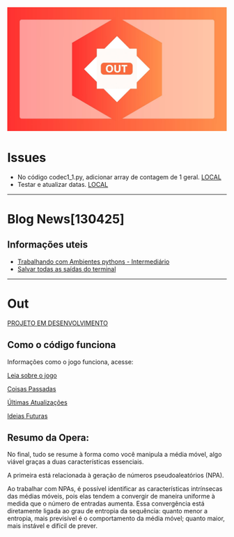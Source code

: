 ![](Imagens/Logo/logo1.jpg "Out")
---

# Issues
* No código codec1_1.py, adicionar array de contagem de 1 geral. [LOCAL](https://github.com/oziieljuniior/Out/blob/main/python_project/Atual/DRoger/Kardec/codec1.1.py) 
* Testar e atualizar datas. [LOCAL](https://github.com/oziieljuniior/Out/blob/main/Documentos/dados/Saidas/FUNCOES/DOUBLE%20-%2017_09_s1.csv)
---
# Blog News[130425]
## Informações uteis
* [Trabalhando com Ambientes pythons - Intermediário](https://github.com/oziieljuniior/Out/blob/main/Blog/infoutils2.md)
* [Salvar todas as saídas do terminal](https://github.com/oziieljuniior/Out/blob/main/Blog/infoutils1.md)

---

# Out
[PROJETO EM DESENVOLVIMENTO](http://github.com/oziieljuniior/Out/tree/main/python_project/Atual/cake/Oz)
## Como o código funciona
Informações como o jogo funciona, acesse:

[Leia sobre o jogo](https://github.com/oziieljuniior/Out/blob/main/Documentos/notes/sobre_jogo.md)

[Coisas Passadas](https://github.com/oziieljuniior/Out/blob/main/Documentos/notes/CoisasP.md)

[Últimas Atualizações](https://github.com/oziieljuniior/Out/blob/Documentos/main/notes/update_27_07.md)

[Ideias Futuras](https://github.com/oziieljuniior/Out/tree/main/python_project/Atual/DRoger)

## Resumo da Opera:
No final, tudo se resume à forma como você manipula a média móvel, algo viável graças a duas características essenciais.  

A primeira está relacionada à geração de números pseudoaleatórios (NPA).  

Ao trabalhar com NPAs, é possível identificar as características intrínsecas das médias móveis, pois elas tendem a convergir de maneira uniforme à medida que o número de entradas aumenta. Essa convergência está diretamente ligada ao grau de entropia da sequência: quanto menor a entropia, mais previsível é o comportamento da média móvel; quanto maior, mais instável e difícil de prever.

